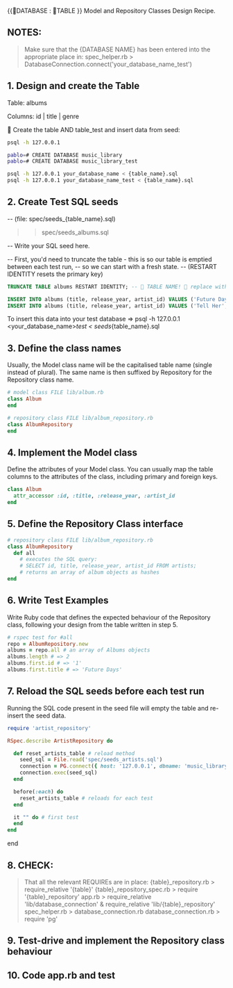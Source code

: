 {{🦠DATABASE : 🦠TABLE }} Model and Repository Classes Design Recipe.

## NOTES:

> Make sure that the {DATABASE NAME} has been entered into the appropriate place in:
> spec_helper.rb > DatabaseConnection.connect('your_database_name_test')

## 1. Design and create the Table

Table: albums

Columns:
id | title | genre

🦠 Create the table AND table_test and insert data from seed: 
```bash
psql -h 127.0.0.1

pablo=# CREATE DATABASE music_library
pablo=# CREATE DATABASE music_library_test

psql -h 127.0.0.1 your_database_name < {table_name}.sql
psql -h 127.0.0.1 your_database_name_test < {table_name}.sql
```

## 2. Create Test SQL seeds

-- (file: spec/seeds_{table_name}.sql)
>> spec/seeds_albums.sql

-- Write your SQL seed here. 

-- First, you'd need to truncate the table - this is so our table is emptied between each test run,
-- so we can start with a fresh state.
-- (RESTART IDENTITY resets the primary key)

```sql
TRUNCATE TABLE albums RESTART IDENTITY; -- 🦠 TABLE NAME! 🦠 replace with your own table name.

INSERT INTO albums (title, release_year, artist_id) VALUES ('Future Days', '1974', 1);
INSERT INTO albums (title, release_year, artist_id) VALUES ('Tell Her', '1969', 2);
```

To insert this data into your test database => psql -h 127.0.0.1 <your_database_name>_test < seeds_{table_name}.sql

## 3. Define the class names
Usually, the Model class name will be the capitalised table name (single instead of plural). The same name is then suffixed by Repository for the Repository class name.

```ruby
# model class FILE lib/album.rb
class Album
end

# repository class FILE lib/album_repository.rb
class AlbumRepository
end
```

## 4. Implement the Model class
Define the attributes of your Model class. You can usually map the table columns to the attributes of the class, including primary and foreign keys.

```ruby
class Album
  attr_accessor :id, :title, :release_year, :artist_id
end
```

## 5. Define the Repository Class interface
```ruby
# repository class FILE lib/album_repository.rb
class AlbumRepository
  def all
    # executes the SQL query:
    # SELECT id, title, release_year, artist_id FROM artists;
    # returns an array of album objects as hashes
end
```

## 6. Write Test Examples
Write Ruby code that defines the expected behaviour of the Repository class, following your design from the table written in step 5.
```ruby
# rspec test for #all
repo = AlbumRepository.new
albums = repo.all # an array of Albums objects
albums.length # => 2
albums.first.id # => '1'
albums.first.title # => 'Future Days'
```

## 7. Reload the SQL seeds before each test run
Running the SQL code present in the seed file will empty the table and re-insert the seed data.
```ruby
require 'artist_repository'

RSpec.describe ArtistRepository do

  def reset_artists_table # reload method
    seed_sql = File.read('spec/seeds_artists.sql')
    connection = PG.connect({ host: '127.0.0.1', dbname: 'music_library_test' })
    connection.exec(seed_sql)
  end

  before(:each) do 
    reset_artists_table # reloads for each test
  end

  it "" do # first test
  end
end
```

end

## 8. CHECK:

> That all the relevant REQUIREs are in place:
> {table}_repository.rb > require_relative '{table}'
> {table}_repository_spec.rb > require '{table}_repository'
> app.rb > require_relative 'lib/database_connection'
         & require_relative 'lib/{table}_repository'
> spec_helper.rb > database_connection.rb
> database_connection.rb > require 'pg'

## 9. Test-drive and implement the Repository class behaviour

## 10. Code app.rb and test
